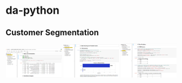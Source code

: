 # da-python

## Customer Segmentation

<img src="https://github.com/ktoh-repo/da-python/blob/main/preview_python_cust_seg.png" alt="drawing" width="150"/>
<img src="https://github.com/ktoh-repo/da-python/blob/main/preview_python_cust_seg_2.png" alt="drawing" width="150"/>
<img src="https://github.com/ktoh-repo/da-python/blob/main/preview_python_cust_seg_3.png" alt="drawing" width="150"/>

